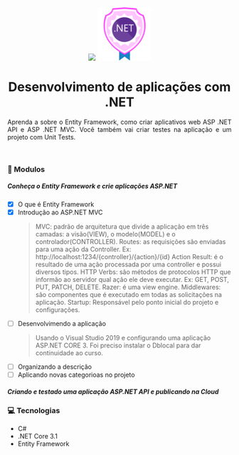 <div align="center">
    <img src="https://hermes.digitalinnovation.one/site/images/logo-footer.png" width="300">
    <img src="dotnet.png" width="120">
</div>
<h1 align="center">Desenvolvimento de aplicações com .NET</h1>

<p align="justify">Aprenda a sobre o Entity Framework, como criar aplicativos web ASP .NET API e ASP .NET MVC. Você também vai criar testes na aplicação e um projeto com Unit Tests.</p>

<div align="center">
    <img src="">
</div>


### :memo: Modulos

##### Conheça o Entity Framework e crie aplicações ASP.NET
 - [x] O que é Entity Framework
 - [x] Introdução ao ASP.NET MVC
    > MVC: padrão de arquitetura que divide a aplicação em três camadas: a visão(VIEW), o modelo(MODEL) e o controlador(CONTROLLER).
    Routes: as requisições são enviadas para uma ação da Controller. Ex: http://localhost:1234/{controller}/{action}/{id}
    Action Result: é o resultado de uma ação processada por uma controller e possui diversos tipos.
    HTTP Verbs: são métodos de protocolos HTTP que informão ao servidor qual ação ele deve executar. Ex: GET, POST, PUT, PATCH, DELETE.
    Razer: é uma view engine.
    Middlewares: são componentes que é executado em todas as solicitações na aplicação.
    Startup: Responsável pelo ponto inicial do projeto e configurações.
 - [ ] Desenvolvimendo a aplicação
    > Usando o Visual Studio 2019 e configurando uma aplicação ASP.NET CORE 3.
    Foi preciso instalar o Dblocal para dar continuidade ao curso.
 - [ ] Organizando a descrição
 - [ ] Aplicando novas categorioas no projeto

##### Criando e testado uma aplicação ASP.NET API e publicando na Cloud

### :computer: Tecnologias

 - C#
 - .NET Core 3.1
 - Entity Framework
